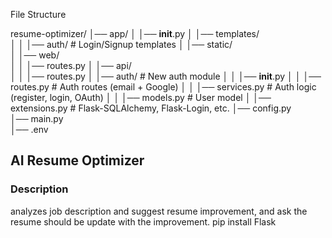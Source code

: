 File Structure

resume-optimizer/
│── app/
│   │── __init__.py
│   │── templates/              
│   │   │── auth/              # Login/Signup templates
│   │── static/                
│   │── web/                  
│   │   │── routes.py
│   │── api/                  
│   │   │── routes.py
│   │── auth/                  # New auth module
│   │   │── __init__.py
│   │   │── routes.py          # Auth routes (email + Google)
│   │   │── services.py        # Auth logic (register, login, OAuth)
│   │   │── models.py          # User model
│   │── extensions.py          # Flask-SQLAlchemy, Flask-Login, etc.
│── config.py                 
│── main.py                   
│── .env                      

## AI Resume Optimizer

### Description
analyzes job description and suggest resume improvement, and ask the resume should be update with the improvement.
pip install Flask 